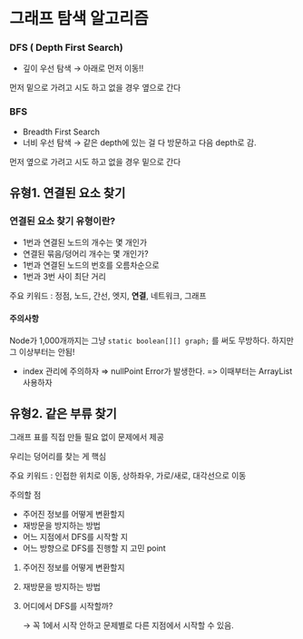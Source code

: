 # 그래프 탐색 알고리즘

### DFS ( Depth First Search)
- 깊이 우선 탐색 → 아래로 먼저 이동!!

먼저 밑으로 가려고 시도 하고 없을 경우 옆으로 간다

### BFS

- Breadth First Search
- 너비 우선 탐색 → 같은 depth에 있는 걸 다 방문하고 다음 depth로 감.

먼저 옆으로 가려고 시도 하고 없을 경우 밑으로 간다

## 유형1. 연결된 요소 찾기 

### 연결된 요소 찾기 유형이란?

- 1번과 연결된 노드의 개수는 몇 개인가
- 연결된 묶음/덩어리 개수는 몇 개인가?
- 1번과 연결된 노드의 번호를 오름차순으로
- 1번과 3번 사이 최단 거리

주요 키워드 : 정점, 노드, 간선, 엣지, **연결**, 네트워크, 그래프

#### 주의사항

Node가 1,000개까지는 그냥 `static boolean[][] graph;` 를 써도 무방하다.
하지만 그 이상부터는 안됨!
- index 관리에 주의하자 ⇒ nullPoint Error가 발생한다.
  => 이때부터는 ArrayList 사용하자
## 유형2. 같은 부류 찾기
그래프 표를 직접 만들 필요 없이 문제에서 제공

우리는 덩어리를 찾는 게 핵심

주요 키워드 : 인접한 위치로 이동, 상하좌우, 가로/새로, 대각선으로 이동

주의할 점

- 주어진 정보를 어떻게 변환할지
- 재방문을 방지하는 방법
- 어느 지점에서 DFS를 시작할 지
- 어느 방향으로 DFS를 진행할 지
고민 point

1. 주어진 정보를 어떻게 변환할지
2. 재방문을 방지하는 방법
3. 어디에서 DFS를 시작할까?
    
    → 꼭 1에서 시작 안하고 문제별로 다른 지점에서 시작할 수 있음.
